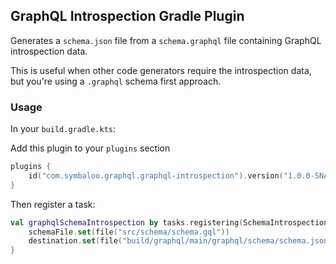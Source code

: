 ## GraphQL Introspection Gradle Plugin

Generates a `schema.json` file from a `schema.graphql` file
containing GraphQL introspection data.

This is useful when other code generators require the introspection
data, but you're using a `.graphql` schema first approach.

### Usage

In your `build.gradle.kts`:

Add this plugin to your `plugins` section

```kotlin
plugins {
    id("com.symbaloo.graphql.graphql-introspection").version("1.0.0-SNAPSHOT")
}
```

Then register a task:

```kotlin
val graphqlSchemaIntrospection by tasks.registering(SchemaIntrospectionTask::class) {
    schemaFile.set(file("src/schema/schema.gql"))
    destination.set(file("build/graphql/main/graphql/schema/schema.json"))
}
```

